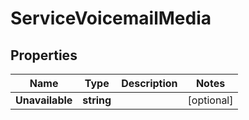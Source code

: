 

# ServiceVoicemailMedia


## Properties

| Name | Type | Description | Notes |
|------------ | ------------- | ------------- | -------------|
|**Unavailable** | **string** |  |  [optional] |



